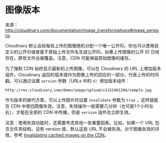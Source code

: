 # 图像版本

来源：http://cloudinary.com/documentation/image_transformations#image_versions

Cloudinary 默认会给每张上传的图像随机分配一个唯一公开ID。你也可以使用自定义的公开ID或者基于原始上传文件名生成公开ID。如果上传图像的公开 ID 已经存在，原有文件会被覆盖。注意，CDN 可能保留原始图像的缓存。

为了强制 CDN 始终显示最新的上传图像，可以在 Cloudinary 的 URL 上增加版本组件。Cloudinary 返回的版本值作为图像上传的回应的一部分，代表上传的时间戳。可以通过设置 `version` 参数（URLs 中的 v）增加版本组件：

```
http://res.cloudinary.com/demo/image/upload/v1312461204/sample.jpg
```

作为版本的替代方案，可以上传图片时设置 `invalidate` 参数为 `true` ，这样就能在 CDN 中使旧图像失效。注意，失效操作一般需要几分钟（也可能1个小时左右），才能在全部的 CDN 中传播，但是 `version` 组件会立即生效。

注意：使用失效功能时，还需要考虑其他一些重要因素。比如，如果一个 URL 包含文件夹结构，没有 version 值，默认这些 URL 不会被失效。对于图像失效的详情，参考 [Invalidating cached images on the CDN](http://cloudinary.com/documentation/upload_images#invalidating_cached_images_on_the_cdn)。